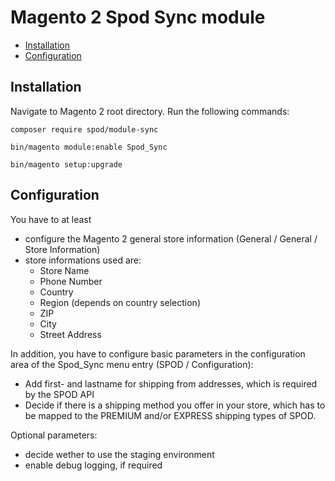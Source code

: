 # Magento 2 Spod Sync module

 - [Installation](#markdown-header-installation)
 - [Configuration](#markdown-header-configuration)

## Installation

Navigate to Magento 2 root directory. Run the following commands:

`composer require spod/module-sync`

`bin/magento module:enable Spod_Sync`

`bin/magento setup:upgrade`

## Configuration

You have to at least
* configure the Magento 2 general store information (General / General / Store Information)
* store informations used are:
  * Store Name
  * Phone Number
  * Country
  * Region (depends on country selection)
  * ZIP
  * City
  * Street Address

In addition, you have to configure basic parameters in the configuration area of the
Spod_Sync menu entry (SPOD / Configuration):

* Add first- and lastname for shipping from addresses, which is required by the SPOD API
* Decide if there is a shipping method you offer in your store, which has to be mapped to the PREMIUM and/or EXPRESS shipping types of SPOD.

Optional parameters:
* decide wether to use the staging environment
* enable debug logging, if required






